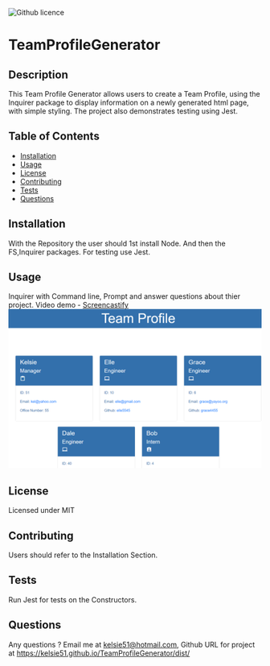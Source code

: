 ![Github licence](http://img.shields.io/badge/license-MIT-blue.svg)
# TeamProfileGenerator

## Description 
This Team Profile Generator allows users to create a Team Profile, using the Inquirer package to display information on a newly generated html page, with simple styling. The project also demonstrates testing using Jest. 
 
## Table of Contents
* [Installation](#installation)
* [Usage](#usage)
* [License](#license)
* [Contributing](#contributing)
* [Tests](#tests)
* [Questions](#questions)

## Installation 
With the Repository the user should 1st install Node. And then the FS,Inquirer packages. For testing use Jest. 

## Usage 
Inquirer with Command line, Prompt and answer questions about thier project.
Video demo - [Screencastify](https://drive.google.com/file/d/1k20fEGA5xjXGrMuaATUmjHa_XM-ZP_VD/view)<br>
<img src="screenshot.png">


## License 
Licensed under MIT

## Contributing 
Users should refer to the Installation Section. 

## Tests
 Run Jest for tests on the Constructors. 

## Questions
 Any questions ? Email me at kelsie51@hotmail.com, Github URL for project at https://kelsie51.github.io/TeamProfileGenerator/dist/
